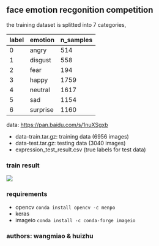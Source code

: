 ## face emotion recgonition competition

the training dataset is splitted into 7 categories, 

|label|emotion|n_samples|
|---|------|------------|
|0|angry   | 514        |
|1|disgust | 558        |
|2|fear    | 194        |
|3|happy   | 1759       |
|4|neutral | 1617       |
|5|sad     | 1154       |
|6|surprise| 1160       |

data: https://pan.baidu.com/s/1nuXSgxb

* data-train.tar.gz: training data (6956 images)
* data-test.tar.gz: testing data (3040 images)
* expression_test_result.csv (true labels for test data)

### train result
![](http://ok8deh2w3.bkt.clouddn.com/acc.png)

### requirements
 * opencv `conda install opencv -c menpo`
 * keras
 * imageio `conda install -c conda-forge imageio`
 
### authors: wangmiao & huizhu
